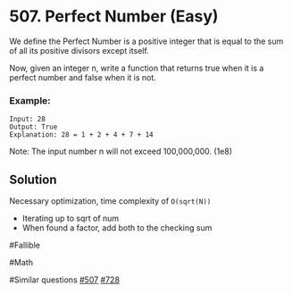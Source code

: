 # 507. Perfect Number (Easy)

We define the Perfect Number is a positive integer that is equal to the sum of all its positive divisors except itself.

Now, given an integer n, write a function that returns true when it is a perfect number and false when it is not.

### Example:
```
Input: 28
Output: True
Explanation: 28 = 1 + 2 + 4 + 7 + 14
```

Note: The input number n will not exceed 100,000,000. (1e8)

## Solution
Necessary optimization, time complexity of `O(sqrt(N))`
- Iterating up to sqrt of num
- When found a factor, add both to the checking sum

#Fallible

#Math

#Similar questions [#507](../p507e/README.md) [#728](../p728e/README.md)
